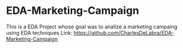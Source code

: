 # EDA-Marketing-Campaign
This is a EDA Project whose goal was to analize a marketing campaing using EDA techniques
Link: https://github.com/CharlesDeLabra/EDA-Marketing-Campaign
